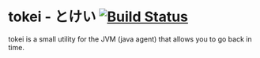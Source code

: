 tokei - とけい [![Build Status](https://travis-ci.org/suls/tokei.png?branch=master)](https://travis-ci.org/suls/tokei)
=====

tokei is a small utility for the JVM (java agent) that allows you to go back in time.
